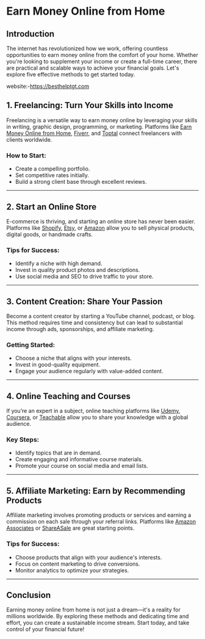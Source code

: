 # Earn Money Online from Home
## Introduction  
The internet has revolutionized how we work, offering countless opportunities to earn money online from the comfort of your home. Whether you're looking to supplement your income or create a full-time career, there are practical and scalable ways to achieve your financial goals. Let's explore five effective methods to get started today.

website:-https://besthelptgt.com

## 1. Freelancing: Turn Your Skills into Income  
Freelancing is a versatile way to earn money online by leveraging your skills in writing, graphic design, programming, or marketing. Platforms like [Earn Money Online from Home](https://www.besthelptgt.com), [Fiverr](https://www.besthelptgt.com), and [Toptal](https://www.besthelptgt.com) connect freelancers with clients worldwide.

### How to Start:  
- Create a compelling portfolio.  
- Set competitive rates initially.  
- Build a strong client base through excellent reviews.  

---

## 2. Start an Online Store  
E-commerce is thriving, and starting an online store has never been easier. Platforms like [Shopify](https://www.besthelptgt.com), [Etsy](https://www.besthelptgt.com), or [Amazon](https://www.besthelptgt.com) allow you to sell physical products, digital goods, or handmade crafts.

### Tips for Success:  
- Identify a niche with high demand.  
- Invest in quality product photos and descriptions.  
- Use social media and SEO to drive traffic to your store.  

---

## 3. Content Creation: Share Your Passion  
Become a content creator by starting a YouTube channel, podcast, or blog. This method requires time and consistency but can lead to substantial income through ads, sponsorships, and affiliate marketing.

### Getting Started:  
- Choose a niche that aligns with your interests.  
- Invest in good-quality equipment.  
- Engage your audience regularly with value-added content.  

---

## 4. Online Teaching and Courses  
If you’re an expert in a subject, online teaching platforms like [Udemy](https://www.besthelptgt.com), [Coursera](https://www.besthelptgt.com), or [Teachable](https://besthelptgt.com) allow you to share your knowledge with a global audience.

### Key Steps:  
- Identify topics that are in demand.  
- Create engaging and informative course materials.  
- Promote your course on social media and email lists.  

---

## 5. Affiliate Marketing: Earn by Recommending Products  
Affiliate marketing involves promoting products or services and earning a commission on each sale through your referral links. Platforms like [Amazon Associates](https://besthelptgt.com) or [ShareASale](https://www.besthelptgt.com) are great starting points.

### Tips for Success:  
- Choose products that align with your audience's interests.  
- Focus on content marketing to drive conversions.  
- Monitor analytics to optimize your strategies.  

---

## Conclusion  
Earning money online from home is not just a dream—it's a reality for millions worldwide. By exploring these methods and dedicating time and effort, you can create a sustainable income stream. Start today, and take control of your financial future!

